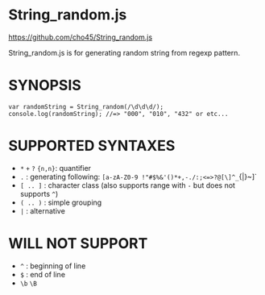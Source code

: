 String_random.js
==================

https://github.com/cho45/String_random.js

String_random.js is for generating random string from regexp pattern.


SYNOPSIS
========

```
var randomString = String_random(/\d\d\d/);
console.log(randomString); //=> "000", "010", "432" or etc...

```

SUPPORTED SYNTAXES
=================

 * `*` `+` `?` `{n,n}`: quantifier
 * `.` : generating following: `[a-zA-Z0-9 !"#$%&'()*+,-./:;<=>?@[\]^_`{|}~]`
 * `[ .. ]` : character class (also supports range with `-` but does not supports `^`)
 * `( .. )` : simple grouping
 * `|` : alternative

WILL NOT SUPPORT
===============

 * `^` : beginning of line
 * `$` : end of line
 * `\b` `\B`

